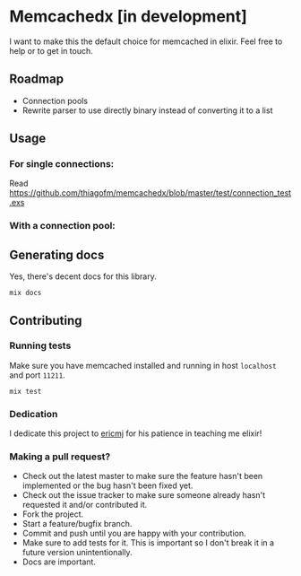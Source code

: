 # Memcachedx [in development]

I want to make this the default choice for memcached in elixir. Feel
free to help or to get in touch.

## Roadmap

- Connection pools
- Rewrite parser to use directly binary instead of converting it to a
  list

## Usage

### For single connections:
Read https://github.com/thiagofm/memcachedx/blob/master/test/connection_test.exs

### With a connection pool:

## Generating docs

Yes, there's decent docs for this library.

    mix docs

## Contributing

### Running tests

Make sure you have memcached installed and running in host `localhost` and
port `11211`.

    mix test

### Dedication

I dedicate this project to [ericmj](http://www.github.com/ericmj) for his patience in teaching me elixir!

### Making a pull request?

* Check out the latest master to make sure the feature hasn't been implemented or the bug hasn't been fixed yet.
* Check out the issue tracker to make sure someone already hasn't requested it and/or contributed it.
* Fork the project.
* Start a feature/bugfix branch.
* Commit and push until you are happy with your contribution.
* Make sure to add tests for it. This is important so I don't break it in a future version unintentionally.
* Docs are important.
